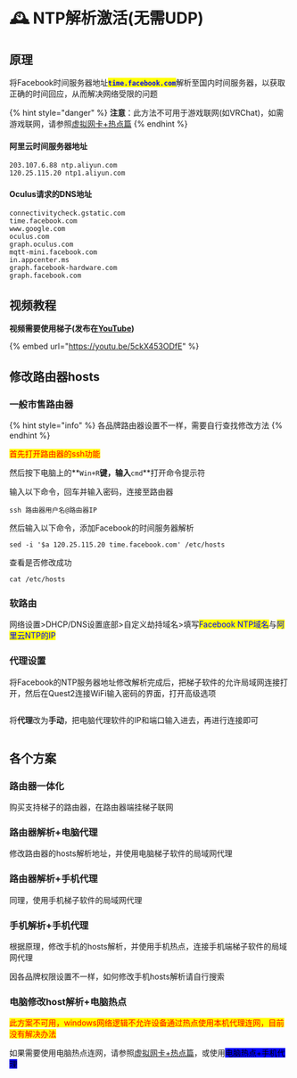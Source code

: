 # 🕰️ NTP解析激活(无需UDP)

## 原理

将Facebook时间服务器地址<mark style="color:blue;">**`time.facebook.com`**</mark>解析至国内时间服务器，以获取正确的时间回应，从而解决网络受限的问题

{% hint style="danger" %}
**注意**：此方法不可用于游戏联网(如VRChat)，如需游戏联网，请参照[虚拟网卡+热点篇](udp-hotspot/)
{% endhint %}

#### 阿里云时间服务器地址

```
203.107.6.88 ntp.aliyun.com
120.25.115.20 ntp1.aliyun.com
```

#### Oculus请求的DNS地址

```
connectivitycheck.gstatic.com
time.facebook.com
www.google.com
oculus.com
graph.oculus.com
mqtt-mini.facebook.com
in.appcenter.ms
graph.facebook-hardware.com
graph.facebook.com
```

## 视频教程

**视频需要使用梯子(发布在**[**YouTube**](https://youtu.be/5ckX453ODfE)**)**

{% embed url="https://youtu.be/5ckX453ODfE" %}

## 修改路由器hosts

### 一般市售路由器

{% hint style="info" %}
各品牌路由器设置不一样，需要自行查找修改方法
{% endhint %}

<mark style="color:red;">首先打开路由器的ssh功能</mark>

然后按下电脑上的**`Win+R`**键，输入**`cmd`**打开命令提示符

输入以下命令，回车并输入密码，连接至路由器

```
ssh 路由器用户名@路由器IP
```

然后输入以下命令，添加Facebook的时间服务器解析

```
sed -i '$a 120.25.115.20 time.facebook.com' /etc/hosts
```

查看是否修改成功

```
cat /etc/hosts
```

### 软路由

网络设置>DHCP/DNS设置底部>自定义劫持域名>填写<mark style="color:blue;">Facebook NTP域名</mark>与<mark style="color:blue;">阿里云NTP的IP</mark>

### 代理设置

将Facebook的NTP服务器地址修改解析完成后，把梯子软件的允许局域网连接打开，然后在Quest2连接WiFi输入密码的界面，打开高级选项

<div align="left">

<img src="https://fastly.jsdelivr.net/gh/EYW-015/Oculus-guide-China/img/quest/wifi1.jpg" alt="">

</div>

将**代理**改为**手动**，把电脑代理软件的IP和端口输入进去，再进行连接即可

<div align="left">

<figure><img src="https://fastly.jsdelivr.net/gh/EYW-015/Oculus-guide-China/img/quest/wifi_proxy.jpg" alt=""><figcaption></figcaption></figure>

</div>

## 各个方案

### 路由器一体化

购买支持梯子的路由器，在路由器端挂梯子联网

### 路由器解析+电脑代理

修改路由器的hosts解析地址，并使用电脑梯子软件的局域网代理

### 路由器解析+手机代理

同理，使用手机梯子软件的局域网代理

### 手机解析+手机代理

根据原理，修改手机的hosts解析，并使用手机热点，连接手机端梯子软件的局域网代理

因各品牌权限设置不一样，如何修改手机hosts解析请自行搜索

### 电脑修改host解析+电脑热点

<mark style="color:red;">此方案不可用，windows网络逻辑不允许设备通过热点使用本机代理连网，目前没有解决办法</mark>

如果需要使用电脑热点连网，请参照[虚拟网卡+热点篇](udp-hotspot/)，或使用<mark style="background-color:blue;">电脑热点+手机代理</mark>

